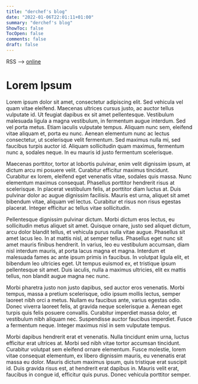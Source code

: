 ```yaml
---
title: "derchef's blog"
date: "2022-01-06T22:01:11+01:00"
summary: "derchef's blog"
ShowToc: false
TocOpen: false
comments: false
draft: false
---
```


RSS --> [online](../index.xml)

# Lorem Ipsum

Lorem ipsum dolor sit amet, consectetur adipiscing elit. Sed vehicula vel quam vitae eleifend. Maecenas ultrices cursus justo, ac auctor tellus vulputate id. Ut feugiat dapibus ex sit amet pellentesque. Vestibulum malesuada ligula a magna vestibulum, in fermentum augue interdum. Sed vel porta metus. Etiam iaculis vulputate tempus. Aliquam nunc sem, eleifend vitae aliquam et, porta eu nunc. Aenean elementum nunc ac lectus consectetur, ut scelerisque velit fermentum. Sed maximus nulla mi, sed faucibus turpis auctor id. Aliquam sollicitudin quam maximus, fermentum nunc a, sodales neque. In eu mauris id justo fermentum scelerisque.

Maecenas porttitor, tortor at lobortis pulvinar, enim velit dignissim ipsum, at dictum arcu mi posuere velit. Curabitur efficitur maximus tincidunt. Curabitur ex lorem, eleifend eget venenatis vitae, sodales quis massa. Nunc elementum maximus consequat. Phasellus porttitor hendrerit risus at scelerisque. In placerat vestibulum felis, at porttitor diam luctus at. Duis pulvinar dolor ac augue dignissim facilisis. Mauris est urna, aliquet sit amet bibendum vitae, aliquam vel lectus. Curabitur et risus non risus egestas placerat. Integer efficitur ac tellus vitae sollicitudin.

Pellentesque dignissim pulvinar dictum. Morbi dictum eros lectus, eu sollicitudin metus aliquet sit amet. Quisque ornare, justo sed aliquet dictum, arcu dolor blandit tellus, et vehicula purus nulla vitae augue. Phasellus sit amet lacus leo. In at mattis nisl, at semper tellus. Phasellus eget nunc sit amet mauris finibus hendrerit. In varius, leo eu vestibulum accumsan, diam nisl interdum mauris, at porta lacus magna et magna. Interdum et malesuada fames ac ante ipsum primis in faucibus. In volutpat ligula elit, et bibendum leo ultricies eget. Ut tempus euismod ex, et tristique ipsum pellentesque sit amet. Duis iaculis, nulla a maximus ultricies, elit ex mattis tellus, non blandit augue magna nec nunc.

Morbi pharetra justo non justo dapibus, sed auctor eros venenatis. Morbi tempus, massa a pretium scelerisque, odio ipsum mollis lectus, semper laoreet nibh orci a metus. Nullam eu faucibus ante, varius egestas odio. Donec viverra laoreet felis, at gravida neque scelerisque a. Aenean eget turpis quis felis posuere convallis. Curabitur imperdiet massa dolor, et vestibulum nibh aliquam nec. Suspendisse auctor faucibus imperdiet. Fusce a fermentum neque. Integer maximus nisl in sem vulputate tempus.

Morbi dapibus hendrerit erat et venenatis. Nulla tincidunt enim urna, luctus efficitur erat ultrices at. Morbi sed nibh vitae tortor accumsan tincidunt. Curabitur volutpat sem eleifend ornare elementum. Fusce molestie, lorem vitae consequat elementum, ex libero dignissim mauris, eu venenatis erat massa eu dolor. Mauris dictum maximus ipsum, quis tristique erat suscipit id. Duis gravida risus est, at hendrerit erat dapibus in. Mauris velit erat, faucibus in congue id, efficitur quis purus. Donec vehicula porttitor semper.

